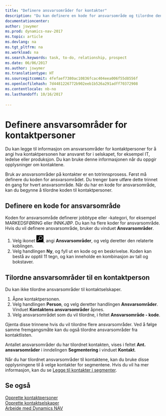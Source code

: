 ```yaml
---
title: "Definere ansvarsområder for kontakter"
description: "Du kan definere en kode for ansvarsområde og tilordne den til en kontakt for å angi oppgavene som kontakten er ansvarlig for i selskapet, for eksempel IT eller produksjon."
documentationcenter: 
author: jswymer
ms.prod: dynamics-nav-2017
ms.topic: article
ms.devlang: na
ms.tgt_pltfrm: na
ms.workload: na
ms.search.keywords: task, to-do, relationship, prospect
ms.date: 06/06/2017
ms.author: jswymer
ms.translationtype: HT
ms.sourcegitcommit: 4fefaef7380ac10836fcac404eea006f55d8556f
ms.openlocfilehash: 7d4481226772b902eeb1b526a291adff70372908
ms.contentlocale: nb-no
ms.lasthandoff: 10/16/2017

---
```

# <a name="how-to-set-up-job-responsibilities-for-contact-persons"></a>Definere ansvarsområder for kontaktpersoner
Du kan legge til informasjon om ansvarsområder for kontaktpersoner for å angi hva kontaktpersonen har ansvaret for i selskapet, for eksempel IT, ledelse eller produksjon. Du kan bruke denne informasjonen når du oppgir opplysninger om kontaktene.

Bruk av ansvarsområder på kontakter er en totrinnsprosess. Først må definere du koden for ansvarsområdet. Du trenger bare utføre dette trinnet én gang for hvert ansvarsområde. Når du har en kode for ansvarsområde, kan du begynne å tilordne koden til kontaktpersoner.

## <a name="to-define-a-job-responsibility-code"></a>Definere en kode for ansvarsområde
Koden for ansvarsområde definerer jobbtype eller -kategori, for eksempel MARKEDSFØRING eller INNKJØP. Du kan ha flere koder for ansvarsområde. Hvis du vil definere ansvarsområde, bruker du vinduet **Ansvarsområder**.

1. Velg ikonet ![Søk etter side eller rapport](media/ui-search/search_small.png "Søk etter side eller rapport"), angi **Ansvarsområder**, og velg deretter den relaterte koblingen.
2. Velg handlingen **Ny**, og fyll ut en kode og en beskrivelse. Koden kan bestå av opptil 11 tegn, og kan inneholde en kombinasjon av tall og bokstaver.

## <a name="to-assign-job-responsibilities-to-a-contact-person"></a>Tilordne ansvarsområder til en kontaktperson
Du kan ikke tilordne ansvarsområder til kontaktselskaper.

1. Åpne kontaktpersonen.
2. Velg handlingen **Person**, og velg deretter handlingen **Ansvarsområder**. Vinduet **Kontaktens ansvarsområder** åpnes.
3. Velg ansvarsområdet som du vil tilordne, i feltet **Ansvarsområde - kode**.

Gjenta disse trinnene hvis du vil tilordne flere ansvarsområder. Ved å følge samme fremgangsmåte kan du også tilordne ansvarsområder fra kontaktlisten.

Antallet ansvarsområder du har tilordnet kontakten, vises i feltet **Ant. ansvarsområder** i inndelingen **Segmentering** i vinduet **Kontakt**.

Når du har tilordnet ansvarsområder til kontaktene, kan du bruke disse opplysningene til å velge kontakter for segmentene. Hvis du vil ha mer informasjon, kan du se [Legge til kontakter i segmenter](marketing-add-contact-segment.md).

## <a name="see-also"></a>Se også
[Opprette kontaktpersoner](marketing-create-contact-persons.md)  
[Opprette kontaktselskaper](marketing-create-contact-companies.md)  
[Arbeide med Dynamics NAV](ui-work-product.md)


